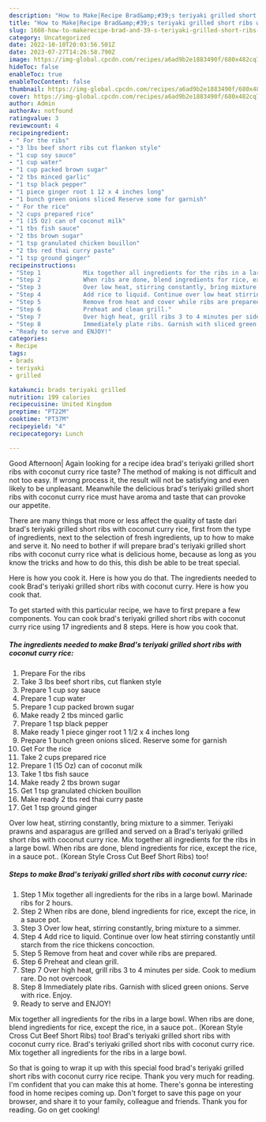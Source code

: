 ```yaml
---
description: "How to Make|Recipe Brad&amp;#39;s teriyaki grilled short ribs with coconut curry rice {That is Special"
title: "How to Make|Recipe Brad&amp;#39;s teriyaki grilled short ribs with coconut curry rice {That is Special"
slug: 1608-how-to-makerecipe-brad-and-39-s-teriyaki-grilled-short-ribs-with-coconut-curry-rice-that-is-special
category: Uncategorized
date: 2022-10-10T20:03:56.501Z
date: 2023-07-27T14:26:58.790Z
image: https://img-global.cpcdn.com/recipes/a6ad9b2e1883490f/680x482cq70/brads-teriyaki-grilled-short-ribs-with-coconut-curry-rice-recipe-main-photo.jpg
hideToc: false
enableToc: true
enableTocContent: false
thumbnail: https://img-global.cpcdn.com/recipes/a6ad9b2e1883490f/680x482cq70/brads-teriyaki-grilled-short-ribs-with-coconut-curry-rice-recipe-main-photo.jpg
cover: https://img-global.cpcdn.com/recipes/a6ad9b2e1883490f/680x482cq70/brads-teriyaki-grilled-short-ribs-with-coconut-curry-rice-recipe-main-photo.jpg
author: Admin
authorAv: notfound
ratingvalue: 3
reviewcount: 4
recipeingredient:
- " For the ribs"
- "3 lbs beef short ribs cut flanken style"
- "1 cup soy sauce"
- "1 cup water"
- "1 cup packed brown sugar"
- "2 tbs minced garlic"
- "1 tsp black pepper"
- "1 piece ginger root 1 12 x 4 inches long"
- "1 bunch green onions sliced Reserve some for garnish"
- " For the rice"
- "2 cups prepared rice"
- "1 (15 Oz) can of coconut milk"
- "1 tbs fish sauce"
- "2 tbs brown sugar"
- "1 tsp granulated chicken bouillon"
- "2 tbs red thai curry paste"
- "1 tsp ground ginger"
recipeinstructions:
- "Step 1            Mix together all ingredients for the ribs in a large bowl. Marinade ribs for 2 hours."
- "Step 2            When ribs are done, blend ingredients for rice, except the rice, in a sauce pot."
- "Step 3            Over low heat, stirring constantly, bring mixture to a simmer."
- "Step 4            Add rice to liquid. Continue over low heat stirring constantly until starch from the rice thickens concoction."
- "Step 5            Remove from heat and cover while ribs are prepared."
- "Step 6            Preheat and clean grill."
- "Step 7            Over high heat, grill ribs 3 to 4 minutes per side. Cook to medium rare. Do not overcook"
- "Step 8            Immediately plate ribs. Garnish with sliced green onions. Serve with rice. Enjoy."
- "Ready to serve and ENJOY!"
categories:
- Recipe
tags:
- brads
- teriyaki
- grilled

katakunci: brads teriyaki grilled 
nutrition: 199 calories
recipecuisine: United Kingdom
preptime: "PT22M"
cooktime: "PT37M"
recipeyield: "4"
recipecategory: Lunch

---
```



Good Afternoon| Again looking for a recipe idea brad&#39;s teriyaki grilled short ribs with coconut curry rice taste? The method of making is not difficult and not too easy. If wrong process it, the result will not be satisfying and even likely to be unpleasant. Meanwhile the delicious brad&#39;s teriyaki grilled short ribs with coconut curry rice must have aroma and taste that can provoke our appetite.






There are many things that more or less affect the quality of taste dari brad&#39;s teriyaki grilled short ribs with coconut curry rice, first from the type of ingredients, next to the selection of fresh ingredients, up to how to make and serve it. No need to bother if will prepare brad&#39;s teriyaki grilled short ribs with coconut curry rice what is delicious home, because as long as you know the tricks and how to do this, this dish be able to be treat special.


Here is how you cook it. Here is how you do that. The ingredients needed to cook Brad&#39;s teriyaki grilled short ribs with coconut curry. Here is how you cook that.


To get started with this particular recipe, we have to first prepare a few components. You can cook brad&#39;s teriyaki grilled short ribs with coconut curry rice using 17 ingredients and 8 steps. Here is how you cook that.

<!--inarticleads1-->

##### The ingredients needed to make Brad&#39;s teriyaki grilled short ribs with coconut curry rice:

1. Prepare  For the ribs
1. Take 3 lbs beef short ribs, cut flanken style
1. Prepare 1 cup soy sauce
1. Prepare 1 cup water
1. Prepare 1 cup packed brown sugar
1. Make ready 2 tbs minced garlic
1. Prepare 1 tsp black pepper
1. Make ready 1 piece ginger root 1 1/2 x 4 inches long
1. Prepare 1 bunch green onions sliced. Reserve some for garnish
1. Get  For the rice
1. Take 2 cups prepared rice
1. Prepare 1 (15 Oz) can of coconut milk
1. Take 1 tbs fish sauce
1. Make ready 2 tbs brown sugar
1. Get 1 tsp granulated chicken bouillon
1. Make ready 2 tbs red thai curry paste
1. Get 1 tsp ground ginger


Over low heat, stirring constantly, bring mixture to a simmer. Teriyaki prawns and asparagus are grilled and served on a Brad&#39;s teriyaki grilled short ribs with coconut curry rice. Mix together all ingredients for the ribs in a large bowl. When ribs are done, blend ingredients for rice, except the rice, in a sauce pot.. (Korean Style Cross Cut Beef Short Ribs) too! 

<!--inarticleads2-->

##### Steps to make Brad&#39;s teriyaki grilled short ribs with coconut curry rice:

1. Step 1            Mix together all ingredients for the ribs in a large bowl. Marinade ribs for 2 hours.
1. Step 2            When ribs are done, blend ingredients for rice, except the rice, in a sauce pot.
1. Step 3            Over low heat, stirring constantly, bring mixture to a simmer.
1. Step 4            Add rice to liquid. Continue over low heat stirring constantly until starch from the rice thickens concoction.
1. Step 5            Remove from heat and cover while ribs are prepared.
1. Step 6            Preheat and clean grill.
1. Step 7            Over high heat, grill ribs 3 to 4 minutes per side. Cook to medium rare. Do not overcook
1. Step 8            Immediately plate ribs. Garnish with sliced green onions. Serve with rice. Enjoy.
1. Ready to serve and ENJOY!

Mix together all ingredients for the ribs in a large bowl. When ribs are done, blend ingredients for rice, except the rice, in a sauce pot.. (Korean Style Cross Cut Beef Short Ribs) too! Brad&#39;s teriyaki grilled short ribs with coconut curry rice. Brad&#39;s teriyaki grilled short ribs with coconut curry rice. Mix together all ingredients for the ribs in a large bowl. 

So that is going to wrap it up with this special food brad&#39;s teriyaki grilled short ribs with coconut curry rice recipe. Thank you very much for reading. I'm confident that you can make this at home. There's gonna be interesting food in home recipes coming up. Don't forget to save this page on your browser, and share it to your family, colleague and friends. Thank you for reading. Go on get cooking!
